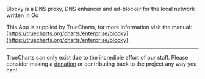Blocky is a DNS proxy, DNS enhancer and ad-blocker for the local network written in Go

This App is supplied by TrueCharts, for more information visit the manual: [https://truecharts.org/charts/enterprise/blocky](https://truecharts.org/charts/enterprise/blocky)

---

TrueCharts can only exist due to the incredible effort of our staff.
Please consider making a [donation](https://truecharts.org/sponsor) or contributing back to the project any way you can!
